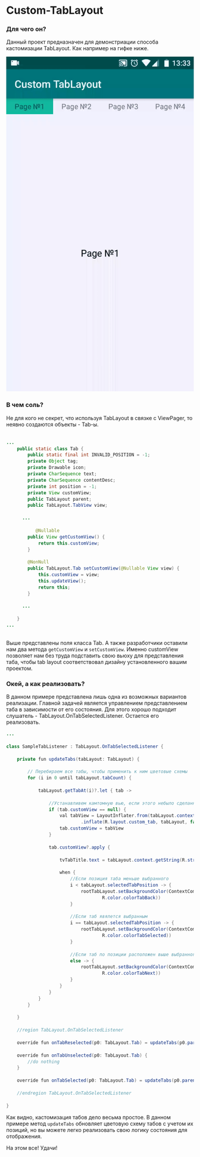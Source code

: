 # Custom-TabLayout

### Для чего он?

Данный проект предназначен для демонстриации способа кастомизации TabLayout.
Как например на гифке ниже.

![](https://github.com/mercuriy94/Custom-TabLayout/blob/master/images/sample.gif?raw=true)

### В чем соль?

Не для кого не секрет, что используя TabLayout в связке с ViewPager, то неявно создаются объекты - Tab-ы. 

~~~ java

...
    public static class Tab {
        public static final int INVALID_POSITION = -1;
        private Object tag;
        private Drawable icon;
        private CharSequence text;
        private CharSequence contentDesc;
        private int position = -1;
        private View customView;
        public TabLayout parent;
        public TabLayout.TabView view;
      
      ...
      
           @Nullable
        public View getCustomView() {
            return this.customView;
        }

        @NonNull
        public TabLayout.Tab setCustomView(@Nullable View view) {
            this.customView = view;
            this.updateView();
            return this;
        }
        
      ...
  
    }
...
  
~~~

Выше представлены поля класса Tab. А также разработчики оставили нам два метода `getCustomView` и `setCustomView`. Именно customView позволяет нам без труда подставить свою вьюху для представления таба, чтобы tab layout соответствовал дизайну установленного вашим проектом.

### Окей, а как реализовать?

В данном примере представлена лишь одна из возможных вариантов реализации. 
Главной задачей является управлением представлением таба в зависимости от его состояния. 
Для этого хорошо подходит слушатель - TabLayout.OnTabSelectedListener. 
Остается его реализовать.

~~~ java
...
  
class SampleTabListener : TabLayout.OnTabSelectedListener {

    private fun updateTabs(tabLayout: TabLayout) {

        // Перебираем все табы, чтобы применить к ним цветовые схемы
        for (i in 0 until tabLayout.tabCount) {

            tabLayout.getTabAt(i)?.let { tab ->
              
                //Устанавливем камтомную вью, если этого небыло сделанно ранее
                if (tab.customView == null) {
                    val tabView = LayoutInflater.from(tabLayout.context)
                            .inflate(R.layout.custom_tab, tabLayout, false)
                    tab.customView = tabView
                }

                tab.customView?.apply {

                    tvTabTitle.text = tabLayout.context.getString(R.string.page_number, (i + 1))

                    when {
                        //Если позиция таба меньше выбранного
                        i < tabLayout.selectedTabPosition -> {
                            rootTabLayout.setBackgroundColor(ContextCompat.getColor(tabLayout.context,
                                    R.color.colorTabBack))
                        }

                        //Если таб явялется выбранным
                        i == tabLayout.selectedTabPosition -> {
                            rootTabLayout.setBackgroundColor(ContextCompat.getColor(tabLayout.context,
                                    R.color.colorTabSelected))
                        }

                        //Если таб по позиции расположен выше выбранного
                        else -> {
                            rootTabLayout.setBackgroundColor(ContextCompat.getColor(tabLayout.context,
                                    R.color.colorTabNext))
                        }
                    }
                }
            }
        }

    }

    //region TabLayout.OnTabSelectedListener

    override fun onTabReselected(p0: TabLayout.Tab) = updateTabs(p0.parent)

    override fun onTabUnselected(p0: TabLayout.Tab) {
        //do nothing
    }

    override fun onTabSelected(p0: TabLayout.Tab) = updateTabs(p0.parent)

    //endregion TabLayout.OnTabSelectedListener

}

~~~

Как видно, кастомизация табов дело весьма простое.
В  данном примере метод `updateTabs` обновляет цветовую схему табов  с учетом их позиций, но вы можете легко реализовать свою логику состояния для отображения.

На этом все! Удачи!
